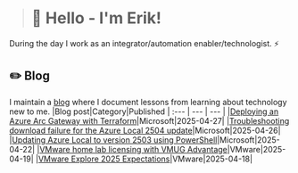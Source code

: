 > # 👾 Hello - I'm Erik!
During the day I work as an integrator/automation enabler/technologist. ⚡
## ✏️ Blog
I maintain a [blog](https://blog.graa.dev) where I document lessons from learning about technology new to me.
|Blog post|Category|Published
| :--- | --- | --- |
|[Deploying an Azure Arc Gateway with Terraform](https://blog.graa.dev/AzureArc-GatewayTerraform)|Microsoft|2025-04-27|
|[Troubleshooting download failure for the Azure Local 2504 update](https://blog.graa.dev/AzureLocal-DownloadFailed)|Microsoft|2025-04-26|
|[Updating Azure Local to version 2503 using PowerShell](https://blog.graa.dev/AzureLocal-UpdatePowerShell)|Microsoft|2025-04-22|
|[VMware home lab licensing with VMUG Advantage](https://blog.graa.dev/VMUG-Advantage2025)|VMware|2025-04-19|
|[VMware Explore 2025 Expectations](https://blog.graa.dev/Explore2025-Expectations)|VMware|2025-04-18|
